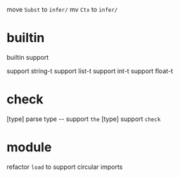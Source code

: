 move `Subst` to `infer/`
mv `Ctx` to `infer/`

# builtin

builtin support

support string-t
support list-t
support int-t
support float-t

# check

[type] parse type -- support `the`
[type] support `check`

# module

refactor `load` to support circular imports
